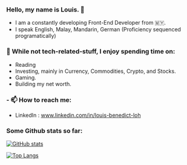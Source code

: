 ### Hello, my name is Louis. 👋
- I am a constantly developing Front-End Developer from 🇲🇾.
- I speak English, Malay, Mandarin, German (Proficiency sequenced programatically)

### 💬 While not tech-related-stuff, I enjoy spending time on:
- Reading
- Investing, mainly in Currency, Commodities, Crypto, and Stocks. 
- Gaming. 
- Building my net worth.

### - 📫 How to reach me: 
- LinkedIn : www.linkedin.com/in/louis-benedict-loh

<!--
- 🔭 I’m currently working on ...
- ⚡ Fun fact: ...
-->

### Some Github stats so far:
[![GitHub stats](https://github-readme-stats.vercel.app/api?username=LouisBenedict&show_icons=true&theme=maroongold&count_private=true&hide_rank=true&hide=prs,contribs,issues)](https://github.com/LouisBenedict/github-readme-stats)

[![Top Langs](https://github-readme-stats.vercel.app/api/top-langs/?username=LouisBenedict&langs_count=8&layout=compact&theme=maroongold)](https://github.com/LouisBenedict/github-readme-stats)
